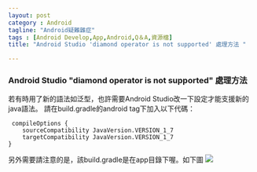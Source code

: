 ```yaml
---
layout: post
category : Android 
tagline: "Android疑難雜症"
tags : [Android Develop,App,Android,Q＆A,資源檔]
title: "Android Studio 'diamond operator is not supported' 處理方法 "

---
```


### Android Studio "diamond operator is not supported" 處理方法

若有時用了新的語法如泛型，也許需要Android Studio改一下設定才能支援新的java語法。
請在build.gradle的android tag下加入以下代碼：

	 compileOptions {
	    sourceCompatibility JavaVersion.VERSION_1_7
	    targetCompatibility JavaVersion.VERSION_1_7
	}

另外需要請注意的是，該build.gradle是在app目錄下喔。如下圖
![][image-1]

[image-1]:	https://farm6.staticflickr.com/5605/15347380058_d42665e21d_o.png